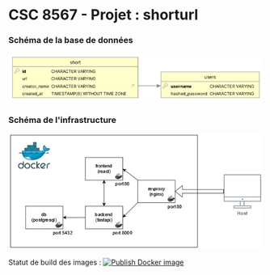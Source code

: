 # CSC 8567 - Projet : shorturl

### Schéma de la base de données
![BDD Scheme](https://github.com/superdarki/shorturl/blob/main/db_scheme.jpg?raw=true)

### Schéma de l'infrastructure
![Docker Scheme](https://github.com/superdarki/shorturl/blob/main/docker_scheme.jpg?raw=true)

Statut de build des images :
[![Publish Docker image](https://github.com/superdarki/shorturl/actions/workflows/docker-publish.yml/badge.svg?branch=main)](https://github.com/superdarki/shorturl/actions/workflows/docker-publish.yml)

